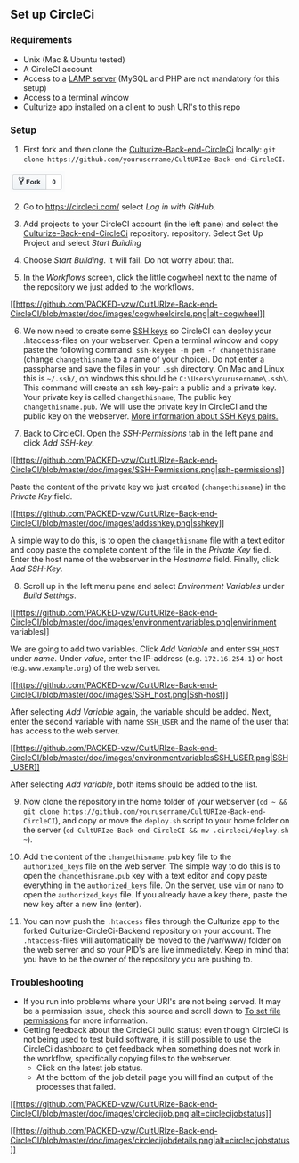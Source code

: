 

## Set up CircleCi 

### Requirements
* Unix (Mac & Ubuntu tested)
* A CircleCI account
* Access to a [LAMP server](https://howtoubuntu.org/how-to-install-lamp-on-ubuntu) (MySQL and PHP are not mandatory for this setup)
* Access to a terminal window
* Culturize app installed on a client to push URI's to this repo

### Setup
1. First fork and then clone the [Culturize-Back-end-CircleCi](https://github.com/PACKED-vzw/CultURIze-Back-end-CircleCI) locally: `git clone https://github.com/yourusername/CultURIze-Back-end-CircleCI`.  

![fork](https://raw.githubusercontent.com/PACKED-vzw/CultURIze-Back-end-CircleCI/master/doc/images/forklogo.png)

2. Go to https://circleci.com/ select _Log in with GitHub_.

3. Add projects to your CircleCI account (in the left pane) and select the [Culturize-Back-end-CircleCi](https://github.com/PACKED-vzw/CultURIze-Back-end-CircleCI) repository. repository. Select Set Up Project and select _Start Building_

4. Choose _Start Building_. It will fail. Do not worry about that.

5. In the _Workflows_ screen, click the little cogwheel next to the name of the repository we just added to the workflows.

[[https://github.com/PACKED-vzw/CultURIze-Back-end-CircleCI/blob/master/doc/images/cogwheelcircle.png|alt=cogwheel]]

6. We now need to create some [SSH keys](https://en.wikipedia.org/wiki/Public-key_cryptography) so  CircleCI can deploy your .htaccess-files on your webserver. Open a terminal window and copy paste the following command: `ssh-keygen -m pem -f changethisname` (change `changethisname` to a name of your choice). Do not enter a passpharse and save the files in your `.ssh` directory. On Mac and Linux this is `~/.ssh/`, on windows this should be `C:\Users\yourusername\.ssh\`. This command will create an ssh key-pair: a public and a private key. Your private key is called `changethisname`, The public key `changethisname.pub`. We will use the private key in CircleCI and the public key on the webserver. [More information about SSH Keys pairs.](https://www.digitalocean.com/community/tutorials/how-to-set-up-ssh-keys--2)

7. Back to CircleCI. Open the _SSH-Permissions_ tab in the left pane and click _Add SSH-key_.

[[https://github.com/PACKED-vzw/CultURIze-Back-end-CircleCI/blob/master/doc/images/SSH-Permissions.png|ssh-permissions]]

Paste the content of the private key we just created (`changethisname`) in the _Private Key_ field.

[[https://github.com/PACKED-vzw/CultURIze-Back-end-CircleCI/blob/master/doc/images/addsshkey.png|sshkey]]

A simple way to do this, is to open the `changethisname` file with a text editor and copy paste the complete content of the file in the _Private Key_ field. Enter the host name of the webserver in the _Hostname_ field. Finally, click _Add SSH-Key_. 

8. Scroll up in the left menu pane and select _Environment Variables_ under _Build Settings_.

[[https://github.com/PACKED-vzw/CultURIze-Back-end-CircleCI/blob/master/doc/images/environmentvariables.png|envirinment variables]]

We are going to add two variables. Click _Add Variable_ and enter `SSH_HOST` under _name_. Under _value_, enter the IP-address (e.g. `172.16.254.1`) or host (e.g. `www.example.org`) of the web server.

[[https://github.com/PACKED-vzw/CultURIze-Back-end-CircleCI/blob/master/doc/images/SSH_host.png|Ssh-host]]

After selecting _Add Variable_ again, the variable should be added. Next, enter the second variable with name `SSH_USER` and the name of the user that has access to the web server.

[[https://github.com/PACKED-vzw/CultURIze-Back-end-CircleCI/blob/master/doc/images/environmentvariablesSSH_USER.png|SSH_USER]]

After selecting _Add variable_, both items should be added to the list. 

9. Now clone the repository in the home folder of your webserver (`cd ~ && git clone https://github.com/yourusername/CultURIze-Back-end-CircleCI`), and copy or move the `deploy.sh` script to your home folder on the server (`cd CultURIze-Back-end-CircleCI && mv .circleci/deploy.sh ~`).

10. Add the content of the `changethisname.pub` key file to the `authorized_keys` file on the web server. The simple way to do this is to open the `changethisname.pub` key with a text editor and copy paste everything in the `authorized_keys` file. On the server, use `vim` or `nano` to open the `authorized_keys` file. If you already have a key there, paste the new key after a new line (enter). 

11. You can now push the `.htaccess` files through the Culturize app to the forked Culturize-CircleCi-Backend repository on your account. The `.htaccess`-files will automatically be moved to the /var/www/ folder on the web server and so your PID's are live immediately. 
Keep in mind that you have to be the owner of the repository you are pushing to.


### Troubleshooting 
* If you run into problems where your URI's are not being served. It may be a permission issue, check this source and scroll down to [To set file permissions](https://docs.aws.amazon.com/AWSEC2/latest/UserGuide/install-LAMP.html#To_Set_File_Permissions) for more information.
* Getting feedback about the CircleCi build status: even though CircleCi is not being used to test build software, it is still possible to use the CircleCi dashboard to get feedback when something does not work in the workflow, specifically copying files to the webserver. 
    * Click on the latest job status. 
    * At the bottom of the job detail page you will find an output of the processes that failed.

[[https://github.com/PACKED-vzw/CultURIze-Back-end-CircleCI/blob/master/doc/images/circlecijob.png|alt=circlecijobstatus]]

[[https://github.com/PACKED-vzw/CultURIze-Back-end-CircleCI/blob/master/doc/images/circlecijobdetails.png|alt=circlecijobstatus]]
